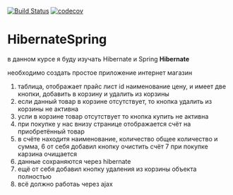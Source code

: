 [![Build Status](https://travis-ci.org/AlexandrKaleganov/HibernateSpring.svg?branch=tasc_3786_test)](https://travis-ci.org/AlexandrKaleganov/HibernateSpring)
[![codecov](https://codecov.io/gh/AlexandrKaleganov/HibernateSpring/branch/tasc_3786_test/graph/badge.svg)](https://codecov.io/gh/AlexandrKaleganov/HibernateSpring)
# HibernateSpring
в данном курсе я буду изучать Hibernate  и Spring
**Hibernate**

 необходимо создать простое приложение интернет магазин
1. таблица,  отображает прайс лист id  наименование  цену, и имеет две кнопки, добавить в корзину и удалить
 из корзины
2. если данный товар в корзине отсутствует, то кнопка удалить из корзины не активна
3. усли в корзине товар отсутствует то кнопка купить не активна
4. при покупке у нас внизу странице отображается счёт на приобретённый товар
5. в счёте находитя наименование, количество общее количество и сумма,
6 от себя добавил кнопку очистить счёт
7 при покупке карзина очищается
8. данные  сохраняются через hibernate
9. ещё от себя добавил кнопку удаления из корзины объекта полностью
10. всё должно работаь через ajax


